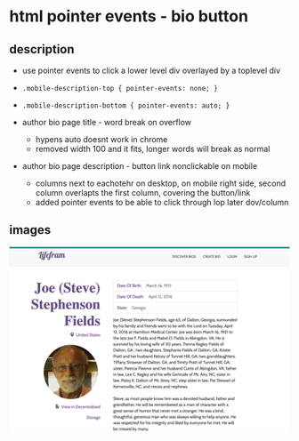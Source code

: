 # html pointer events - bio button

## description
- use pointer events to click a lower level div overlayed by a toplevel div

- `.mobile-description-top { pointer-events: none; }`
- `.mobile-description-bottom { pointer-events: auto; }`

- author bio page title - word break on overflow
	- hypens auto doesnt work in chrome
	- removed width 100 and it fits, longer words will break as normal

- author bio page description - button link nonclickable on mobile
	- columns next to eachotehr on desktop, on mobile right side, second column overlapts the first column, covering the button/link
	- added pointer events to be able to click through lop later dov/column



## images
![screenshot](./screenshot.png)



